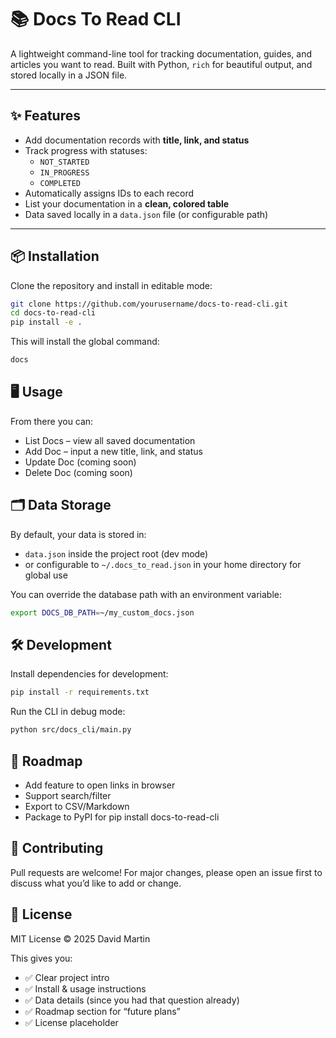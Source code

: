 # 📚 Docs To Read CLI

A lightweight command-line tool for tracking documentation, guides, and articles you want to read.
Built with Python, `rich` for beautiful output, and stored locally in a JSON file.

---

## ✨ Features

- Add documentation records with **title, link, and status**
- Track progress with statuses:
  - `NOT_STARTED`
  - `IN_PROGRESS`
  - `COMPLETED`
- Automatically assigns IDs to each record
- List your documentation in a **clean, colored table**
- Data saved locally in a `data.json` file (or configurable path)

---

## 📦 Installation

Clone the repository and install in editable mode:

```bash
git clone https://github.com/yourusername/docs-to-read-cli.git
cd docs-to-read-cli
pip install -e .
```

This will install the global command:
```bash
docs
```

## 🖥️ Usage

From there you can:
- List Docs – view all saved documentation
- Add Doc – input a new title, link, and status
- Update Doc (coming soon)
- Delete Doc (coming soon)

## 🗂️ Data Storage

By default, your data is stored in:
- `data.json` inside the project root (dev mode)
- or configurable to `~/.docs_to_read.json` in your home directory for global use

You can override the database path with an environment variable:
```bash
export DOCS_DB_PATH=~/my_custom_docs.json
```

## 🛠️ Development

Install dependencies for development:
```bash
pip install -r requirements.txt
```

Run the CLI in debug mode:
```bash
python src/docs_cli/main.py
```

## 🚀 Roadmap

- Add feature to open links in browser
- Support search/filter
- Export to CSV/Markdown
- Package to PyPI for pip install docs-to-read-cli

## 🤝 Contributing
Pull requests are welcome!
For major changes, please open an issue first to discuss what you’d like to add or change.

## 📄 License
MIT License © 2025 David Martin

This gives you:
- ✅ Clear project intro
- ✅ Install & usage instructions
- ✅ Data details (since you had that question already)
- ✅ Roadmap section for “future plans”
- ✅ License placeholder

